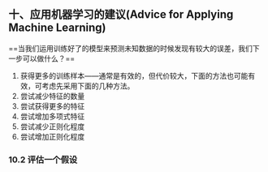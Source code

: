 ## 十、应用机器学习的建议(Advice for Applying Machine Learning)

==当我们运用训练好了的模型来预测未知数据的时候发现有较大的误差，我们下一步可以做什么？==

1. 获得更多的训练样本——通常是有效的，但代价较大，下面的方法也可能有效，可考虑先采用下面的几种方法。
2. 尝试减少特征的数量
3. 尝试获得更多的特征
4. 尝试增加多项式特征
5. 尝试减少正则化程度
6. 尝试增加正则化程度

### 10.2 评估一个假设
